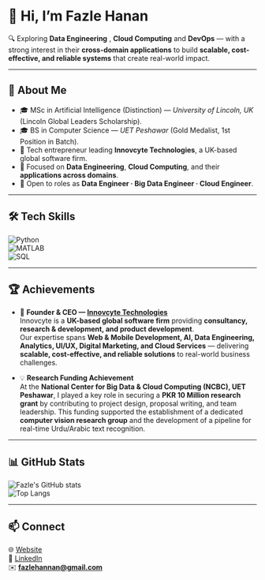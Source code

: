 # 🌟 Hi, I’m **Fazle Hanan**

🔍 Exploring **Data Engineering** , **Cloud Computing** and **DevOps** —  with a strong interest in their **cross-domain applications** to build **scalable, cost-effective, and reliable systems** that create real-world impact.  

---

## 🚀 About Me
- 🎓 MSc in Artificial Intelligence (Distinction) — *University of Lincoln, UK* (Lincoln Global Leaders Scholarship).  
- 🎓 BS in Computer Science — *UET Peshawar* (Gold Medalist, 1st Position in Batch).  
- 💼 Tech entrepreneur leading **Innovcyte Technologies**, a UK-based global software firm.  
- 🔹 Focused on **Data Engineering**, **Cloud Computing**, and their **applications across domains**.  
- 🤝 Open to roles as **Data Engineer · Big Data Engineer · Cloud Engineer**.  

---

## 🛠️ Tech Skills

![Python](https://img.shields.io/badge/Python-3776AB?style=for-the-badge&logo=python&logoColor=white)  
![MATLAB](https://img.shields.io/badge/MATLAB-FF8000?style=for-the-badge&logo=mathworks&logoColor=white)  
![SQL](https://img.shields.io/badge/SQL-336791?style=for-the-badge)  

---

## 🏆 Achievements

- 🚀 **Founder & CEO — [Innovcyte Technologies](https://www.innovcyte.com/)**  
  Innovcyte is a **UK-based global software firm** providing **consultancy, research & development, and product development**.  
  Our expertise spans **Web & Mobile Development, AI, Data Engineering, Analytics, UI/UX, Digital Marketing, and Cloud Services** — delivering **scalable, cost-effective, and reliable solutions** to real-world business challenges.  

- 💡 **Research Funding Achievement**  
  At the **National Center for Big Data & Cloud Computing (NCBC), UET Peshawar**, I played a key role in securing a **PKR 10 Million research grant** by contributing to project design, proposal writing, and team leadership. This funding supported the establishment of a dedicated **computer vision research group** and the development of a pipeline for real-time Urdu/Arabic text recognition.  

---

## 📊 GitHub Stats

![Fazle's GitHub stats](https://github-readme-stats.vercel.app/api?username=fazlehannan&show_icons=true&theme=tokyonight)  
![Top Langs](https://github-readme-stats.vercel.app/api/top-langs/?username=fazlehannan&layout=compact&theme=tokyonight)  

---

## 📫 Connect

🌐 [Website](https://www.innovcyte.com/)  
💼 [LinkedIn](https://www.linkedin.com/in/fazlehannan)  
✉️ **fazlehannan@gmail.com**  

